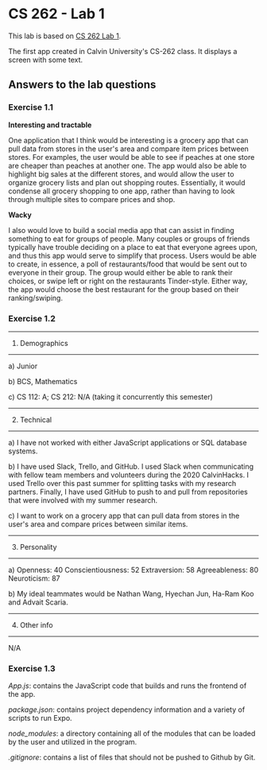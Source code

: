 # CS 262 - Lab 1

This lab is based on [CS 262 Lab 1](https://cs.calvin.edu/courses/cs/262/kvlinden/01introduction/lab.html).

The first app created in Calvin University's CS-262 class. It displays a screen with some text.

## Answers to the lab questions

### Exercise 1.1

**Interesting and tractable**

One application that I think would be interesting is a grocery app that can pull data from stores in the user's area and compare item prices between stores. For examples, the user would be able to see if peaches at one store are cheaper than peaches at another one. The app would also be able to highlight big sales at the different stores, and would allow the user to organize grocery lists and plan out shopping routes. Essentially, it would condense all grocery shopping to one app, rather than having to look through multiple sites to compare prices and shop.


**Wacky**

I also would love to build a social media app that can assist in finding something to eat for groups of people. Many couples or groups of friends typically have trouble deciding on a place to eat that everyone agrees upon, and thus this app would serve to simplify that process. Users would be able to create, in essence, a poll of restaurants/food that would be sent out to everyone in their group. The group would either be able to rank their choices, or swipe left or right on the restaurants Tinder-style. Either way, the app would choose the best restaurant for the group based on their ranking/swiping.

### Exercise 1.2

********************
1. Demographics
********************

a) Junior

b) BCS, Mathematics

c) CS 112: A; CS 212: N/A (taking it concurrently this semester)

********************
2. Technical
********************

a) I have not worked with either JavaScript applications or SQL database systems.

b) I have used Slack, Trello, and GitHub. I used Slack when communicating with fellow team members and volunteers during the 2020 CalvinHacks. I used Trello over this past summer for splitting tasks with my research partners. Finally, I have used GitHub to push to and pull from repositories that were involved with my summer research.

c) I want to work on a grocery app that can pull data from stores in the user's area and compare prices between similar items.

********************
3. Personality
********************

a) Openness: 40
   Conscientiousness: 52
   Extraversion: 58
   Agreeableness: 80
   Neuroticism: 87

b) My ideal teammates would be Nathan Wang, Hyechan Jun, Ha-Ram Koo and Advait Scaria.


********************
4. Other info
********************

N/A

### Exercise 1.3

*App.js*: contains the JavaScript code that builds and runs the frontend of the app.

*package.json*: contains project dependency information and a variety of scripts to run Expo.

*node_modules*: a directory containing all of the modules that can be loaded by the user and utilized in the program.

*.gitignore*: contains a list of files that should not be pushed to Github by Git.